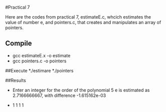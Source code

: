 #Practical 7

Here are the codes from practical 7, estimateE.c, whcich estimates the value of number e, and pointers.c, that creates and manipulates an array of pointers.

## Compile 
* gcc estimateE.x -o estimate
* gcc pointers.c -o pointers

##Execute
*./estimare
*./pointers

##Results
* Enter an integer for the order of the polynomial
5
e is estimated as 2.7166666667, with difference -1.615162e-03

*  1  1  1  1 
